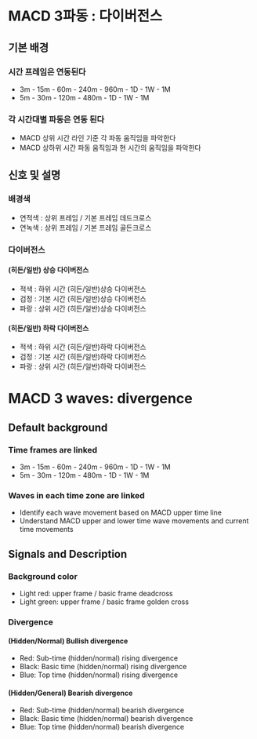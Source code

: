 # MACD 3파동 : 다이버전스

## 기본 배경
### 시간 프레임은 연동된다
- 3m - 15m - 60m - 240m - 960m - 1D - 1W - 1M
- 5m - 30m - 120m - 480m - 1D - 1W - 1M 
### 각 시간대별 파동은 연동 된다
- MACD 상위 시간 라인 기준 각 파동 움직임을 파악한다
- MACD 상하위 시간 파동 움직임과 현 시간의 움직임을 파악한다


## 신호 및 설명
### 배경색
- 연적색 : 상위 프레임 / 기본 프레임 데드크로스
- 연녹색 : 상위 프레임 / 기본 프레임 골든크로스

### 다이버전스
#### (히든/일반) 상승 다이버전스
- 적색 : 하위 시간 (히든/일반)상승 다이버전스 
- 검정 : 기본 시간 (히든/일반)상승 다이버전스
- 파랑 : 상위 시간 (히든/일반)상승 다이버전스
#### (히든/일반) 하락 다이버전스
- 적색 : 하위 시간 (히든/일반)하락 다이버전스 
- 검정 : 기본 시간 (히든/일반)하락 다이버전스
- 파랑 : 상위 시간 (히든/일반)하락 다이버전스

# MACD 3 waves: divergence

## Default background
### Time frames are linked
- 3m - 15m - 60m - 240m - 960m - 1D - 1W - 1M
- 5m - 30m - 120m - 480m - 1D - 1W - 1M
### Waves in each time zone are linked
- Identify each wave movement based on MACD upper time line
- Understand MACD upper and lower time wave movements and current time movements


## Signals and Description
### Background color
- Light red: upper frame / basic frame deadcross
- Light green: upper frame / basic frame golden cross

### Divergence
#### (Hidden/Normal) Bullish divergence
- Red: Sub-time (hidden/normal) rising divergence
- Black: Basic time (hidden/normal) rising divergence
- Blue: Top time (hidden/normal) rising divergence
#### (Hidden/General) Bearish divergence
- Red: Sub-time (hidden/normal) bearish divergence
- Black: Basic time (hidden/normal) bearish divergence
- Blue: Top time (hidden/normal) bearish divergence